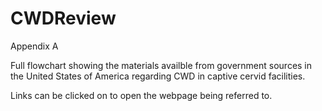 # CWDReview
Appendix A

Full flowchart showing the materials availble from government sources in the United States of America regarding 
CWD in captive cervid facilities.

Links can be clicked on to open the webpage being referred to. 
